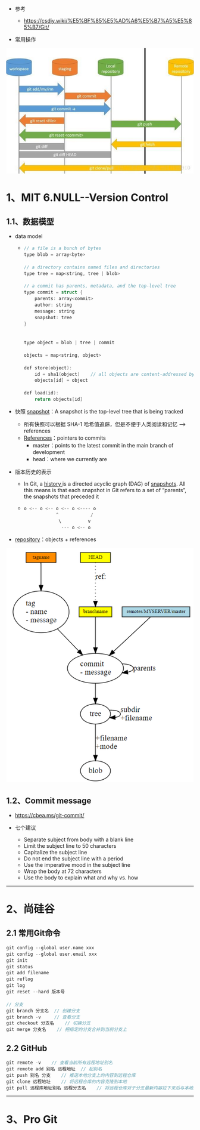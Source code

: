 * 参考
  * https://csdiy.wiki/%E5%BF%85%E5%AD%A6%E5%B7%A5%E5%85%B7/Git/

* 常用操作

![image.png](assets/image-20220606202536-2itq597.png)


# 1、MIT 6.NULL--Version Control

## 1.1、数据模型

* data model
  * ```c
    // a file is a bunch of bytes
    type blob = array<byte>

    // a directory contains named files and directories
    type tree = map<string, tree | blob>

    // a commit has parents, metadata, and the top-level tree
    type commit = struct {
        parents: array<commit>
        author: string
        message: string
        snapshot: tree
    }


    type object = blob | tree | commit

    objects = map<string, object>

    def store(object):
        id = sha1(object)    // all objects are content-addressed by their SHA-1 hash
        objects[id] = object

    def load(id):
        return objects[id]
    ```

* 快照 <u>snapshot</u>：A snapshot is the top-level tree that is being tracked
  * 所有快照可以根据 SHA-1 哈希值追踪，但是不便于人类阅读和记忆 --> references
  * <u>References</u>：pointers to commits
    * master：points to the latest commit in the main branch of development
    * head：where we currently are

* 版本历史的表示
  * In Git, a <u>history </u>is a directed acyclic graph (DAG) of <u>snapshots</u>.  All this means is that each snapshot in Git refers to a set of “parents”, the snapshots that preceded it
  * ```c
    o <-- o <-- o <-- o <---- o
                ^            /
                 \          v
                  --- o <-- o
    ```
* <u>repository</u>：objects + references

![image.png](assets/image-20220628133735-qqjvhhi.png)


## 1.2、Commit message

* https://cbea.ms/git-commit/

* 七个建议
  * Separate subject from body with a blank line
  * Limit the subject line to 50 characters
  * Capitalize the subject line
  * Do not end the subject line with a period
  * Use the imperative mood in the subject line
  * Wrap the body at 72 characters
  * Use the body to explain what and why vs. how



---

# 2、尚硅谷 

## 2.1 常用Git命令

```c
git config --global user.name xxx
git config --global user.email xxx
git init
git status
git add filename
git reflog
git log
git reset --hard 版本号

// 分支
git branch 分支名  // 创建分支
git branch -v     // 查看分支
git checkout 分支名    // 切换分支
git merge 分支名    // 把指定的分支合并到当前分支上
```


## 2.2 GitHub

```c
git remote -v    // 查看当前所有远程地址别名
git remote add 别名 远程地址  // 起别名
git push 别名 分支    // 推送本地分支上的内容到远程仓库
git clone 远程地址    // 将远程仓库的内容克隆到本地
git pull 远程库地址别名 远程分支名    // 将远程仓库对于分支最新内容拉下来后与本地分支直接合并
```



---

# 3、Pro Git